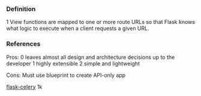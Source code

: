 ### Definition

1 View functions are mapped to one or more route URLs so that Flask
knows what logic to execute when a client requests a given URL.

### References
Pros: 
0 leaves almost all design and architecture decisions up to the developer
1 highly extensible
2 simple and lightweight

Cons: Must use blueprint to create API-only app

[flask-celery](https://github.com/miguelgrinberg/flask-celery-example) 1k

